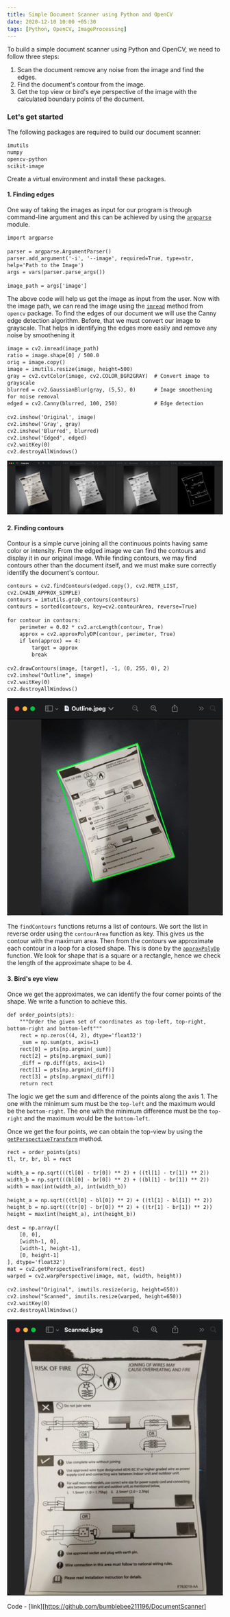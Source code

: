 ```yaml
---
title: Simple Document Scanner using Python and OpenCV
date: 2020-12-10 10:00 +05:30
tags: [Python, OpenCV, ImageProcessing]
---
```


To build a simple document scanner using Python and OpenCV, we need to follow three steps:

1. Scan the document remove any noise from the image and find the edges.
2. Find the document's contour from the image.
3. Get the top view or bird's eye perspective of the image with the calculated boundary points of the document.

### Let's get started

The following packages are required to build our document scanner:

```text
imutils
numpy
opencv-python
scikit-image
```

Create a virtual environment and install these packages.

#### 1. Finding edges

One way of taking the images as input for our program is through command-line argument and this can be achieved by using the [`argparse`][1] module.

```
import argparse

parser = argparse.ArgumentParser()
parser.add_argument('-i', '--image', required=True, type=str, help='Path to the Image')
args = vars(parser.parse_args())

image_path = args['image']
```

The above code will help us get the image as input from the user. Now with the image path, we can read the image using the [`imread`][2] method from `opencv` package.
To find the edges of our document we will use the Canny edge detection algorithm. Before, that we must convert our image to grayscale. That helps in identifying the edges more easily
and remove any noise by smoothening it

```
image = cv2.imread(image_path)
ratio = image.shape[0] / 500.0
orig = image.copy()
image = imutils.resize(image, height=500)
gray = cv2.cvtColor(image, cv2.COLOR_BGR2GRAY)  # Convert image to grayscale
blurred = cv2.GaussianBlur(gray, (5,5), 0)      # Image smoothening for noise removal
edged = cv2.Canny(blurred, 100, 250)            # Edge detection

cv2.imshow('Original', image)
cv2.imshow('Gray', gray)
cv2.imshow('Blurred', blurred)
cv2.imshow('Edged', edged)
cv2.waitKey(0)
cv2.destroyAllWindows()
```

![Original-Grayscale-Blurred-Edged](./Orig-Gray-Blur-Edged.png "Original-Grayscale-Blurred-Edged")

#### 2. Finding contours

Contour is a simple curve joining all the continuous points having same color or intensity.
From the edged image we can find the contours and display it in our original image. While finding contours, we may find contours other than the document itself, and we must make sure correctly identify the document's contour.

```
contours = cv2.findContours(edged.copy(), cv2.RETR_LIST, cv2.CHAIN_APPROX_SIMPLE)
contours = imtutils.grab_contours(contours)
contours = sorted(contours, key=cv2.contourArea, reverse=True)

for contour in contours:
    perimeter = 0.02 * cv2.arcLength(contour, True)
    approx = cv2.approxPolyDP(contour, perimeter, True)
    if len(approx) == 4:
        target = approx
        break

cv2.drawContours(image, [target], -1, (0, 255, 0), 2)
cv2.imshow("Outline", image)
cv2.waitKey(0)
cv2.destroyAllWindows()
```

![Contour](./Outline.png "Outline")

The `findContours` functions returns a list of contours. We sort the list in reverse order using the `contourArea` function as key. This gives us the contour with the maximum area.
Then from the contours we approximate each contour in a loop for a closed shape. This is done by the [`approxPolyDp`][3] function. We look for shape that is a square or a rectangle, hence we check the length of the approximate shape to be 4.

#### 3. Bird's eye view

Once we get the approximates, we can identify the four corner points of the shape. We write a function to achieve this.

```
def order_points(pts):
    """Order the given set of coordinates as top-left, top-right, bottom-right and bottom-left"""
    rect = np.zeros((4, 2), dtype='float32')
    _sum = np.sum(pts, axis=1)
    rect[0] = pts[np.argmin(_sum)]
    rect[2] = pts[np.argmax(_sum)]
    _diff = np.diff(pts, axis=1)
    rect[1] = pts[np.argmin(_diff)]
    rect[3] = pts[np.argmax(_diff)]
    return rect
```

The logic we get the sum and difference of the points along the axis 1. 
The one with the minimum sum must be the `top-left` and the maximum would be the `bottom-right`.
The one with the minimum difference must be the `top-right` and the maximum would be the `bottom-left`.

Once we get the four points, we can obtain the top-view by using the [`getPerspectiveTransform`][4] method.

```
rect = order_points(pts)
tl, tr, br, bl = rect

width_a = np.sqrt(((tl[0] - tr[0]) ** 2) + ((tl[1] - tr[1]) ** 2))
width_b = np.sqrt(((bl[0] - br[0]) ** 2) + ((bl[1] - br[1]) ** 2))
width = max(int(width_a), int(width_b))

height_a = np.sqrt(((tl[0] - bl[0]) ** 2) + ((tl[1] - bl[1]) ** 2))
height_b = np.sqrt(((tr[0] - br[0]) ** 2) + ((tr[1] - br[1]) ** 2))
height = max(int(height_a), int(height_b))

dest = np.array([
    [0, 0],
    [width-1, 0],
    [width-1, height-1],
    [0, height-1]
], dtype='float32')
mat = cv2.getPerspectiveTransform(rect, dest)
warped = cv2.warpPerspective(image, mat, (width, height))

cv2.imshow("Original", imutils.resize(orig, height=650))
cv2.imshow("Scanned", imutils.resize(warped, height=650))
cv2.waitKey(0)
cv2.destroyAllWindows()
```

![Scanned](./Scanned.png "Scanned")

Code - [link][https://github.com/bumblebee211196/DocumentScanner]

[1]: https://docs.python.org/3/library/argparse.html
[2]: https://opencv-python-tutroals.readthedocs.io/en/latest/py_tutorials/py_gui/py_image_display/py_image_display.html#read-an-image
[3]: https://opencv-python-tutroals.readthedocs.io/en/latest/py_tutorials/py_imgproc/py_contours/py_contour_features/py_contour_features.html#contour-approximation
[4]: https://opencv-python-tutroals.readthedocs.io/en/latest/py_tutorials/py_imgproc/py_geometric_transformations/py_geometric_transformations.html#perspective-transformation
